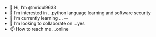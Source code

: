 - 👋 Hi, I’m @mridul9633
- 👀 I’m interested in ...python language learning and software security 
- 🌱 I’m currently learning ... --
- 💞️ I’m looking to collaborate on ...yes
- 📫 How to reach me ...online

<!---
mridul9633/mridul9633 is a ✨ special ✨ repository because its `README.md` (this file) appears on your GitHub profile.
You can click the Preview link to take a look at your changes.
--->
